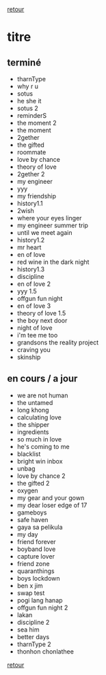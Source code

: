 [retour](./../index.html)
# titre

## terminé
* tharnType
* why r u
* sotus
* he she it
* sotus 2
* reminderS
* the moment 2
* the moment
* 2gether
* the gifted
* roommate
* love by chance
* theory of love
* 2gether 2
* my engineer
* yyy
* my friendship
* history1.1
* 2wish
* where your eyes linger
* my engineer summer trip
* until we meet again
* history1.2
* mr heart
* en of love
* red wine in the dark night
* history1.3
* discipline
* en of love 2
* yyy 1.5
* offgun fun night
* en of love 3
* theory of love 1.5
* the boy next door
* night of love
* i'm tee me too
* grandsons the reality project
* craving you
* skinship

## en cours / a jour
* we are not human
* the untamed
* long khong
* calculating love
* the shipper
* ingredients
* so much in love
* he's coming to me
* blacklist
* bright win inbox
* unbag
* love by chance 2
* the gifted 2
* oxygen
* my gear and your gown
* my dear loser edge of 17
* gameboys
* safe haven
* gaya sa pelikula
* my day
* friend forever
* boyband love
* capture lover
* friend zone
* quaranthings
* boys lockdown
* ben x jim
* swap test
* pogi lang hanap
* offgun fun night 2
* lakan
* discipline 2
* sea him
* better days
* tharnType 2
* thonhon chonlathee


[retour](./../index.html)




